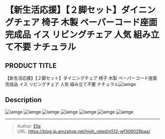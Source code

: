 # 【新生活応援】【２脚セット】ダイニングチェア 椅子 木製 ペーパーコード座面 完成品 イス リビングチェア 人気 組み立て不要 ナチュラル


## PRODUCT TITLE 

【新生活応援】【２脚セット】ダイニングチェア 椅子 木製 ペーパーコード座面 完成品 イス リビングチェア 人気 組み立て不要 ナチュラル![iamge](https://b2bfiles1.gigab2b.cn/image/wkseller/301/20230524_43cd8fd0a0a123219defcc5697638ebc.jpg)

## Description











![iamge](https://b2bfiles1.gigab2b.cn/image/wkseller/301/20230524_354dc77538853d86b53c986e585dc963.jpg)
![iamge](https://b2bfiles1.gigab2b.cn/image/wkseller/301/20230524_5f43dff08485359f00a0479d9127b78b.jpg)
![iamge](https://b2bfiles1.gigab2b.cn/image/wkseller/301/20230524_74790e59d87ddbbe54d529b051410e3e.jpg)
![iamge](https://b2bfiles1.gigab2b.cn/image/wkseller/301/20230524_65fe23a58b83e1e04766ff5a51ce849f.jpg)
![iamge](https://b2bfiles1.gigab2b.cn/image/wkseller/301/20230524_dbdb38b083910bd7558f1b1b5da26503.jpg)
![iamge](https://b2bfiles1.gigab2b.cn/image/wkseller/301/20230524_255d63e25a739fb86f59b7189f30a507.jpg)
![iamge](https://b2bfiles1.gigab2b.cn/image/wkseller/301/20230524_d5d7374775bbbe4139dfb212d5ec0672.jpg)


---

> Author: [Ella](https://blog.jp.amzshop.net/)  
> URL: https://blog.jp.amzshop.net/high_rated/n512-wf306028baa/  

